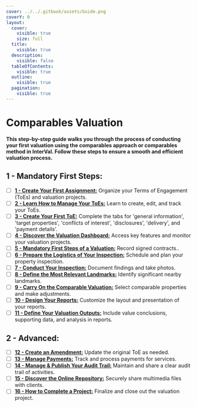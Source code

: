 ```yaml
---
cover: ../../.gitbook/assets/Guide.png
coverY: 0
layout:
  cover:
    visible: true
    size: full
  title:
    visible: true
  description:
    visible: false
  tableOfContents:
    visible: true
  outline:
    visible: true
  pagination:
    visible: true
---
```


# Comparables Valuation

**This step-by-step guide walks you through the process of conducting your first valuation using the comparables approach or comparables method in InterVal. Follow these steps to ensure a smooth and efficient valuation process.**

## 1 - Mandatory First Steps:

* [ ] [**1 - Create Your First Assignment:**](../../workflow/assignments/) Organize your Terms of Engagement (ToEs) and valuation projects.
* [ ] [**2 - Learn How to Manage Your ToEs:**](../../workflow/assignments/terms-of-engagement-list.md) Learn to create, edit, and track your ToEs.
* [ ] [**3 - Create Your First ToE:**](../../workflow/assignments/terms-of-engagement-form/) Complete the tabs for 'general information', 'target properties', 'conflicts of interest', 'disclosures', 'delivery', and 'payment details'.
* [ ] [**4 - Discover the Valuation Dashboard:**](../../workflow/dashboard/) Access key features and monitor your valuation projects.
* [ ] [**5 - Mandatory First Steps of a Valuation:**](../../workflow/management/starting-a-project.md) Record signed contracts..
* [ ] [**6 - Prepare the Logistics of Your Inspection:**](../../workflow/investigation/logistics/) Schedule and plan your property inspection.
* [ ] [**7 - Conduct Your Inspection:**](../../workflow/investigation/inspection/) Document findings and take photos.
* [ ] [**8 - Define the Most Relevant Landmarks:**](../../workflow/investigation/landmarks.md) Identify significant nearby landmarks.
* [ ] [**9 - Carry On the Comparable Valuation:**](../../workflow/valuation/comparable/) Select comparable properties and make adjustments.
* [ ] [**10 - Design Your Reports:**](../../workflow/reporting/design.md) Customize the layout and presentation of your reports.
* [ ] [**11 - Define Your Valuation Outputs:**](../outputs/valuation-report.md) Include value conclusions, supporting data, and analysis in reports.

## 2 - Advanced:

* [ ] [**12 - Create an Amendment:**](../../workflow/management/amendments.md) Update the original ToE as needed.
* [ ] [**13 - Manage Payments:**](../../workflow/assignments/terms-of-engagement-form/payment.md) Track and process payments for services.
* [ ] [**14 - Manage & Publish Your Audit Trail:**](../../workflow/management/audit-trail/) Maintain and share a clear audit trail of activities.
* [ ] [**15 - Discover the Online Repository:**](../../workflow/management/online-repository/) Securely share multimedia files with clients.
* [ ] [**16 - How to Complete a Project:**](../../workflow/management/completing-a-project.md) Finalize and close out the valuation project.
